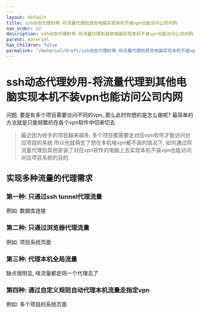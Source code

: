 ```yaml
---
---
layout: default
title: ssh动态代理妙用-将流量代理到其他电脑实现本机不装vpn也能访问公司内网
nav_order: 12
description: ssh动态代理妙用-将流量代理到其他电脑实现本机不装vpn也能访问公司内网
parent: materiel
has_children: false
permalink: "/materiel/draft/ssh动态代理妙用-将流量代理到其他电脑实现本机不装vpn也能访问公司内网/"
---
```


# ssh动态代理妙用-将流量代理到其他电脑实现本机不装vpn也能访问公司内网

问题: 要是有多个项目需要访问不同的vpn, 那么此时你想的是怎么做呢? 最简单的方法就是只能频繁的在各个vpn软件中切来切去

> 最近因为经手的项目越来越多, 多个项目都需要走对应vpn软件才能访问对应项目的系统
> 所以也就萌生了想在本机啥vpn都不装的情况下, 如何通过将流量代理到其他安装了对应vpn软件的电脑上去实现本机不装vpn也能访问对应项目系统的目的

## 实现多种流量的代理需求

### 第一种: 只通过ssh tunnel代理流量

例如: 数据库连接


### 第二种: 只通过浏览器代理流量

例如: 项目系统页面


### 第三种: 代理本机全局流量

缺点很明显, 啥流量都走同一个代理去了

### 第四种: 通过自定义规则自动代理本机流量走指定vpn

例如: 多个项目的系统页面
